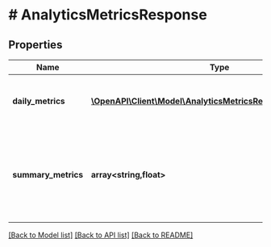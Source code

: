 # # AnalyticsMetricsResponse

## Properties

Name | Type | Description | Notes
------------ | ------------- | ------------- | -------------
**daily_metrics** | [**\OpenAPI\Client\Model\AnalyticsMetricsResponseDailyMetrics[]**](AnalyticsMetricsResponseDailyMetrics.md) | Array with the requested daily metric records | [optional]
**summary_metrics** | **array<string,float>** | The metric name and value over the requested period for each requested metric | [optional]

[[Back to Model list]](../../README.md#models) [[Back to API list]](../../README.md#endpoints) [[Back to README]](../../README.md)
